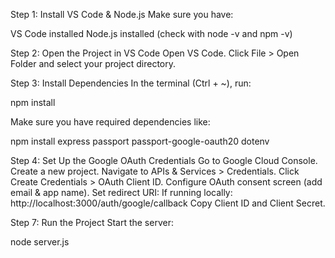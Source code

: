 Step 1: Install VS Code & Node.js
Make sure you have:

VS Code installed
Node.js installed (check with node -v and npm -v)

Step 2: Open the Project in VS Code
Open VS Code.
Click File > Open Folder and select your project directory.

Step 3: Install Dependencies
In the terminal (Ctrl + ~), run:

npm install

Make sure you have required dependencies like:

npm install express passport passport-google-oauth20 dotenv

Step 4: Set Up the Google OAuth Credentials
Go to Google Cloud Console.
Create a new project.
Navigate to APIs & Services > Credentials.
Click Create Credentials > OAuth Client ID.
Configure OAuth consent screen (add email & app name).
Set redirect URI:
If running locally: http://localhost:3000/auth/google/callback
Copy Client ID and Client Secret.

Step 7: Run the Project
Start the server:

node server.js
